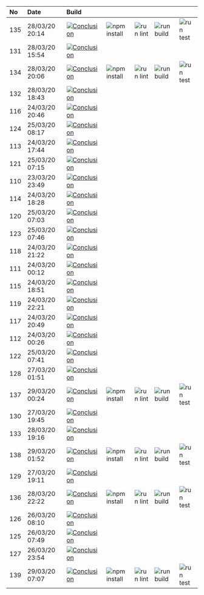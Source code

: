 | No  | Date           | Build                                                                                                                                                           |                                                                      |                                                                |                                                                  |                                                                |
| :-- | :------------- | :-------------------------------------------------------------------------------------------------------------------------------------------------------------- | :------------------------------------------------------------------- | :------------------------------------------------------------- | :--------------------------------------------------------------- | :------------------------------------------------------------- |
| 135 | 28/03/20 20:14 | [![Conclusion](https://img.shields.io/badge/build-pass-brightgreen)](https://github.com/e2e-boilerplate/selenium-webdriver-commonjs-tape/actions/runs/65544994) | ![npm install](https://img.shields.io/badge/npm-install-brightgreen) | ![run lint](https://img.shields.io/badge/run-lint-brightgreen) | ![run build](https://img.shields.io/badge/run-build-brightgreen) | ![run test](https://img.shields.io/badge/run-test-brightgreen) |
| 131 | 28/03/20 15:54 | [![Conclusion](https://img.shields.io/badge/build-pass-brightgreen)](https://github.com/e2e-boilerplate/selenium-webdriver-commonjs-tape/actions/runs/65439914) |                                                                      |                                                                |                                                                  |                                                                |
| 134 | 28/03/20 20:06 | [![Conclusion](https://img.shields.io/badge/build-pass-brightgreen)](https://github.com/e2e-boilerplate/selenium-webdriver-commonjs-tape/actions/runs/65533154) | ![npm install](https://img.shields.io/badge/npm-install-brightgreen) | ![run lint](https://img.shields.io/badge/run-lint-brightgreen) | ![run build](https://img.shields.io/badge/run-build-brightgreen) | ![run test](https://img.shields.io/badge/run-test-brightgreen) |
| 132 | 28/03/20 18:43 | [![Conclusion](https://img.shields.io/badge/build-pass-brightgreen)](https://github.com/e2e-boilerplate/selenium-webdriver-commonjs-tape/actions/runs/65506660) |                                                                      |                                                                |                                                                  |                                                                |
| 116 | 24/03/20 20:46 | [![Conclusion](https://img.shields.io/badge/build-pass-brightgreen)](https://github.com/e2e-boilerplate/selenium-webdriver-commonjs-tape/actions/runs/62641515) |                                                                      |                                                                |                                                                  |                                                                |
| 124 | 25/03/20 08:17 | [![Conclusion](https://img.shields.io/badge/build-pass-brightgreen)](https://github.com/e2e-boilerplate/selenium-webdriver-commonjs-tape/actions/runs/62974166) |                                                                      |                                                                |                                                                  |                                                                |
| 113 | 24/03/20 17:44 | [![Conclusion](https://img.shields.io/badge/build-pass-brightgreen)](https://github.com/e2e-boilerplate/selenium-webdriver-commonjs-tape/actions/runs/62548510) |                                                                      |                                                                |                                                                  |                                                                |
| 121 | 25/03/20 07:15 | [![Conclusion](https://img.shields.io/badge/build-pass-brightgreen)](https://github.com/e2e-boilerplate/selenium-webdriver-commonjs-tape/actions/runs/62941235) |                                                                      |                                                                |                                                                  |                                                                |
| 110 | 23/03/20 23:49 | [![Conclusion](https://img.shields.io/badge/build-pass-brightgreen)](https://github.com/e2e-boilerplate/selenium-webdriver-commonjs-tape/actions/runs/61934965) |                                                                      |                                                                |                                                                  |                                                                |
| 114 | 24/03/20 18:28 | [![Conclusion](https://img.shields.io/badge/build-pass-brightgreen)](https://github.com/e2e-boilerplate/selenium-webdriver-commonjs-tape/actions/runs/62573109) |                                                                      |                                                                |                                                                  |                                                                |
| 120 | 25/03/20 07:03 | [![Conclusion](https://img.shields.io/badge/build-pass-brightgreen)](https://github.com/e2e-boilerplate/selenium-webdriver-commonjs-tape/actions/runs/62928978) |                                                                      |                                                                |                                                                  |                                                                |
| 123 | 25/03/20 07:46 | [![Conclusion](https://img.shields.io/badge/build-pass-brightgreen)](https://github.com/e2e-boilerplate/selenium-webdriver-commonjs-tape/actions/runs/62952797) |                                                                      |                                                                |                                                                  |                                                                |
| 118 | 24/03/20 21:22 | [![Conclusion](https://img.shields.io/badge/build-pass-brightgreen)](https://github.com/e2e-boilerplate/selenium-webdriver-commonjs-tape/actions/runs/62659718) |                                                                      |                                                                |                                                                  |                                                                |
| 111 | 24/03/20 00:12 | [![Conclusion](https://img.shields.io/badge/build-pass-brightgreen)](https://github.com/e2e-boilerplate/selenium-webdriver-commonjs-tape/actions/runs/61947755) |                                                                      |                                                                |                                                                  |                                                                |
| 115 | 24/03/20 18:51 | [![Conclusion](https://img.shields.io/badge/build-pass-brightgreen)](https://github.com/e2e-boilerplate/selenium-webdriver-commonjs-tape/actions/runs/62581649) |                                                                      |                                                                |                                                                  |                                                                |
| 119 | 24/03/20 22:21 | [![Conclusion](https://img.shields.io/badge/build-pass-brightgreen)](https://github.com/e2e-boilerplate/selenium-webdriver-commonjs-tape/actions/runs/62685422) |                                                                      |                                                                |                                                                  |                                                                |
| 117 | 24/03/20 20:49 | [![Conclusion](https://img.shields.io/badge/build-pass-brightgreen)](https://github.com/e2e-boilerplate/selenium-webdriver-commonjs-tape/actions/runs/62642222) |                                                                      |                                                                |                                                                  |                                                                |
| 112 | 24/03/20 00:26 | [![Conclusion](https://img.shields.io/badge/build-pass-brightgreen)](https://github.com/e2e-boilerplate/selenium-webdriver-commonjs-tape/actions/runs/61951896) |                                                                      |                                                                |                                                                  |                                                                |
| 122 | 25/03/20 07:41 | [![Conclusion](https://img.shields.io/badge/build-pass-brightgreen)](https://github.com/e2e-boilerplate/selenium-webdriver-commonjs-tape/actions/runs/62951460) |                                                                      |                                                                |                                                                  |                                                                |
| 128 | 27/03/20 01:51 | [![Conclusion](https://img.shields.io/badge/build-pass-brightgreen)](https://github.com/e2e-boilerplate/selenium-webdriver-commonjs-tape/actions/runs/64365954) |                                                                      |                                                                |                                                                  |                                                                |
| 137 | 29/03/20 00:24 | [![Conclusion](https://img.shields.io/badge/build-pass-brightgreen)](https://github.com/e2e-boilerplate/selenium-webdriver-commonjs-tape/actions/runs/65636443) | ![npm install](https://img.shields.io/badge/npm-install-brightgreen) | ![run lint](https://img.shields.io/badge/run-lint-brightgreen) | ![run build](https://img.shields.io/badge/run-build-brightgreen) | ![run test](https://img.shields.io/badge/run-test-brightgreen) |
| 130 | 27/03/20 19:45 | [![Conclusion](https://img.shields.io/badge/build-pass-brightgreen)](https://github.com/e2e-boilerplate/selenium-webdriver-commonjs-tape/actions/runs/64985271) |                                                                      |                                                                |                                                                  |                                                                |
| 133 | 28/03/20 19:16 | [![Conclusion](https://img.shields.io/badge/build-pass-brightgreen)](https://github.com/e2e-boilerplate/selenium-webdriver-commonjs-tape/actions/runs/65521257) |                                                                      |                                                                |                                                                  |                                                                |
| 138 | 29/03/20 01:52 | [![Conclusion](https://img.shields.io/badge/build-pass-brightgreen)](https://github.com/e2e-boilerplate/selenium-webdriver-commonjs-tape/actions/runs/65663594) | ![npm install](https://img.shields.io/badge/npm-install-brightgreen) | ![run lint](https://img.shields.io/badge/run-lint-brightgreen) | ![run build](https://img.shields.io/badge/run-build-brightgreen) | ![run test](https://img.shields.io/badge/run-test-brightgreen) |
| 129 | 27/03/20 19:11 | [![Conclusion](https://img.shields.io/badge/build-pass-brightgreen)](https://github.com/e2e-boilerplate/selenium-webdriver-commonjs-tape/actions/runs/64974208) |                                                                      |                                                                |                                                                  |                                                                |
| 136 | 28/03/20 22:22 | [![Conclusion](https://img.shields.io/badge/build-pass-brightgreen)](https://github.com/e2e-boilerplate/selenium-webdriver-commonjs-tape/actions/runs/65595924) | ![npm install](https://img.shields.io/badge/npm-install-brightgreen) | ![run lint](https://img.shields.io/badge/run-lint-brightgreen) | ![run build](https://img.shields.io/badge/run-build-brightgreen) | ![run test](https://img.shields.io/badge/run-test-brightgreen) |
| 126 | 26/03/20 08:10 | [![Conclusion](https://img.shields.io/badge/build-pass-brightgreen)](https://github.com/e2e-boilerplate/selenium-webdriver-commonjs-tape/actions/runs/63768443) |                                                                      |                                                                |                                                                  |                                                                |
| 125 | 26/03/20 07:49 | [![Conclusion](https://img.shields.io/badge/build-pass-brightgreen)](https://github.com/e2e-boilerplate/selenium-webdriver-commonjs-tape/actions/runs/63751002) |                                                                      |                                                                |                                                                  |                                                                |
| 127 | 26/03/20 23:54 | [![Conclusion](https://img.shields.io/badge/build-pass-brightgreen)](https://github.com/e2e-boilerplate/selenium-webdriver-commonjs-tape/actions/runs/64316411) |                                                                      |                                                                |                                                                  |                                                                |
| 139 | 29/03/20 07:07 | [![Conclusion](https://img.shields.io/badge/build-pass-brightgreen)](https://github.com/e2e-boilerplate/selenium-webdriver-commonjs-tape/actions/runs/65778777) | ![npm install](https://img.shields.io/badge/npm-install-brightgreen) | ![run lint](https://img.shields.io/badge/run-lint-brightgreen) | ![run build](https://img.shields.io/badge/run-build-brightgreen) | ![run test](https://img.shields.io/badge/run-test-brightgreen) |